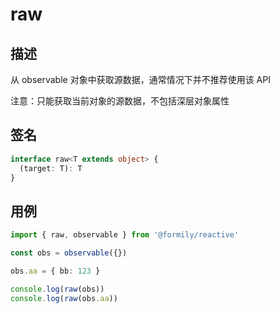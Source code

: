 # raw

## 描述

从 observable 对象中获取源数据，通常情况下并不推荐使用该 API

<Alert>
注意：只能获取当前对象的源数据，不包括深层对象属性
</Alert>

## 签名

```ts
interface raw<T extends object> {
  (target: T): T
}
```

## 用例

```ts
import { raw, observable } from '@formily/reactive'

const obs = observable({})

obs.aa = { bb: 123 }

console.log(raw(obs))
console.log(raw(obs.aa))
```
